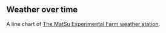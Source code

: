 ## Weather over time

A line chart of [The MatSu Experimental Farm weather station](https://gist.github.com/camieelaine/c05b42a256bc2392e9cc2b14762845e8).
